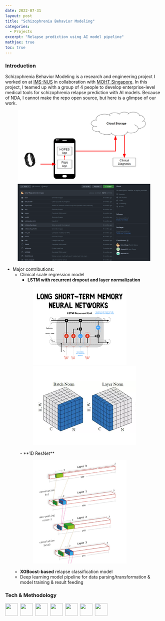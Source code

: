 ```yaml
---
date: 2022-07-31
layout: post
title: "Schizophrenia Behavior Modeling"
categories:
  - Projects
excerpt: "Relapse prediction using AI model pipeline"
mathjax: true
toc: true
---
```


### **Introduction**
Schizophrenia Behavior Modeling is a research and engineering project I worked on at [IMS-NUS](https://ims.nus.edu.sg/) in collaboration with [MOHT Singapore](https://www.moht.com.sg). In this project, I teamed up with a group of 4 people to develop enterprise-level medical tools for schizophrenia relapse prediction with AI models. Because of NDA, I cannot make the repo open source, but here is a glimpse of our work.

<figure align="center">
    <img src="/../../images/Projects/HOPES1.png" width="500px">
    <img src="/../../images/Projects/RIPS.png" width="580px">
</figure>

- Major contributions: 
    - Clinical scale regression model
        - **LSTM with recurrent dropout and layer normalization**
        <figure>
            <img src="/../../images/Projects/lstm.png" width="300px">
            <img src="/../../images/Projects/layer_norm.png" width="330px">
        </figure>
        - **1D ResNet** 
        <figure>
            <img src="/../../images/Projects/cnn.png" width="300px">
        </figure>
  	- **XGBoost-based** relapse classification model
    - Deep learning model pipeline for data parsing/transformation & model training & result feeding


### **Tech & Methodology**
<div>
    <img src="https://cdn.jsdelivr.net/gh/devicons/devicon/icons/python/python-original.svg" width="40" height="40"/>&nbsp;
    <img src="https://cdn.jsdelivr.net/gh/devicons/devicon/icons/pytorch/pytorch-original.svg"  width="40" height="40"/>&nbsp;
    <img src="https://cdn.jsdelivr.net/gh/devicons/devicon/icons/jupyter/jupyter-original.svg" width="40" height="40"/>&nbsp;
    <img src="https://cdn.jsdelivr.net/gh/devicons/devicon/icons/numpy/numpy-original.svg" width="40" height="40"/>&nbsp;
    <img src="https://cdn.jsdelivr.net/gh/devicons/devicon/icons/pandas/pandas-original.svg"  width="40" height="40"/>&nbsp;
    <img src="https://cdn.jsdelivr.net/gh/devicons/devicon/icons/docker/docker-original.svg" width="40" height="40"/>&nbsp;
    <img src="https://cdn.jsdelivr.net/gh/devicons/devicon/icons/amazonwebservices/amazonwebservices-plain-wordmark.svg" width="40" height="40"/>&nbsp;
</div>
